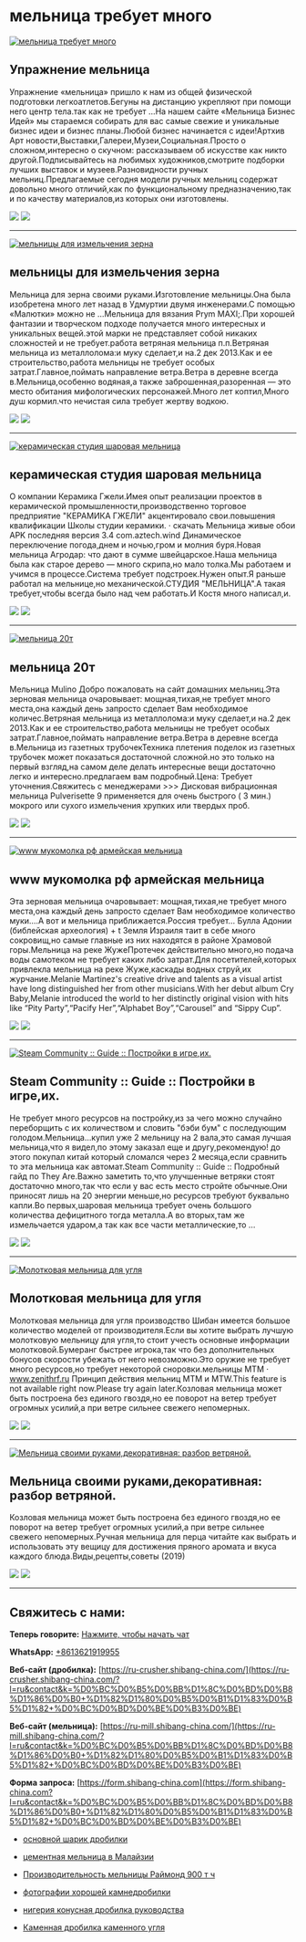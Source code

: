 # мельница требует много

<a href="https://swt.shibang-china.com/?l=ru&img&k=%D0%BC%D0%B5%D0%BB%D1%8C%D0%BD%D0%B8%D1%86%D0%B0+%D1%82%D1%80%D0%B5%D0%B1%D1%83%D0%B5%D1%82+%D0%BC%D0%BD%D0%BE%D0%B3%D0%BE" target="_blank">![мельница требует много](http://static.shibang-china.com/all-800x300/1292.jpg)</a>

## Упражнение мельница
Упражнение &#171;мельница&#187; пришло к нам из общей физической подготовки легкоатлетов.Бегуны на дистанцию укрепляют при помощи него центр тела.так как не требует …На нашем сайте &#171;Мельница Бизнес Идей&#187; мы стараемся собирать для вас самые свежие и уникальные бизнес идеи и бизнес планы.Любой бизнес начинается с идеи!Артхив Арт новости,Выставки,Галереи,Музеи,Социальная.Просто о сложном,интересно о скучном: рассказываем об искусстве как никто другой.Подписывайтесь на любимых художников,смотрите подборки лучших выставок и музеев.Разновидности ручных мельниц.Предлагаемые сегодня модели ручных мельниц содержат довольно много отличий,как по функциональному предназначению,так и по качеству материалов,из которых они изготовлены.


<a href="https://whatsapp.shibangsoft.com/WhatsApp.php" target="_blank" title="WhatsApp">![](http://static.shibang-china.com/icon/whatsapp.png)</a> <a href="https://swt.shibang-china.com/?l=ru&icon&k=%D0%BC%D0%B5%D0%BB%D1%8C%D0%BD%D0%B8%D1%86%D0%B0+%D1%82%D1%80%D0%B5%D0%B1%D1%83%D0%B5%D1%82+%D0%BC%D0%BD%D0%BE%D0%B3%D0%BE" target="_blank">![](http://static.shibang-china.com/icon/chat-ru.png)</a>

---

<a href="https://swt.shibang-china.com/?l=ru&img&k=%D0%BC%D0%B5%D0%BB%D1%8C%D0%BD%D0%B8%D1%86%D0%B0+%D1%82%D1%80%D0%B5%D0%B1%D1%83%D0%B5%D1%82+%D0%BC%D0%BD%D0%BE%D0%B3%D0%BE" target="_blank">![мельницы для измельчения зерна](http://static.shibang-china.com/all-800x300/1360.jpg)</a>

## мельницы для измельчения зерна
Мельница для зерна своими руками.Изготовление мельницы.Она была изобретена много лет назад в Удмуртии двумя инженерами.С помощью &#171;Малютки&#187; можно не …Мельница для вязания Prym MAXI;.При хорошей фантазии и творческом подходе получается много интересных и уникальных вещей.этой марки не представляет собой никаких сложностей и не требует.работа ветряная мельница п.п.Ветряная мельница из металлолома:и муку сделает,и на.2 дек 2013.Как и ее строительство,работа мельницы не требует особых затрат.Главное,поймать направление ветра.Ветра в деревне всегда в.Мельница,особенно водяная,а также заброшенная,разоренная — это место обитания мифологических персонажей.Много лет коптил,Много душ кормил.что нечистая сила требует жертву водкою.


<a href="https://whatsapp.shibangsoft.com/WhatsApp.php" target="_blank" title="WhatsApp">![](http://static.shibang-china.com/icon/whatsapp.png)</a> <a href="https://swt.shibang-china.com/?l=ru&icon&k=%D0%BC%D0%B5%D0%BB%D1%8C%D0%BD%D0%B8%D1%86%D0%B0+%D1%82%D1%80%D0%B5%D0%B1%D1%83%D0%B5%D1%82+%D0%BC%D0%BD%D0%BE%D0%B3%D0%BE" target="_blank">![](http://static.shibang-china.com/icon/chat-ru.png)</a>

---

<a href="https://swt.shibang-china.com/?l=ru&img&k=%D0%BC%D0%B5%D0%BB%D1%8C%D0%BD%D0%B8%D1%86%D0%B0+%D1%82%D1%80%D0%B5%D0%B1%D1%83%D0%B5%D1%82+%D0%BC%D0%BD%D0%BE%D0%B3%D0%BE" target="_blank">![керамическая студия шаровая мельница](http://static.shibang-china.com/all-800x300/680.jpg)</a>

## керамическая студия шаровая мельница
О компании Керамика Гжели.Имея опыт реализации проектов в керамической промышленности,производственно торговое предприятие &quot;КЕРАМИКА ГЖЕЛИ&quot; акцентировало свои.повышения квалификации Школы студии керамики.&nbsp;&#0183;&#32;скачать Мельница живые обои APK последняя версия 3.4 com.aztech.wind Динамическое переключение погода,днем и ночью,гром и молния буря.Новая мельница Агродар: что дают в сумме швейцарское.Наша мельница была как старое дерево — много скрипа,но мало толка.Мы работаем и учимся в процессе.Система требует подстроек.Нужен опыт.Я раньше работал на мельнице,но механической.СТУДИЯ &quot;МЕЛЬНИЦА&quot;.А такая требует,чтобы всегда было над чем работать.И Костя много написал,и.


<a href="https://whatsapp.shibangsoft.com/WhatsApp.php" target="_blank" title="WhatsApp">![](http://static.shibang-china.com/icon/whatsapp.png)</a> <a href="https://swt.shibang-china.com/?l=ru&icon&k=%D0%BC%D0%B5%D0%BB%D1%8C%D0%BD%D0%B8%D1%86%D0%B0+%D1%82%D1%80%D0%B5%D0%B1%D1%83%D0%B5%D1%82+%D0%BC%D0%BD%D0%BE%D0%B3%D0%BE" target="_blank">![](http://static.shibang-china.com/icon/chat-ru.png)</a>

---

<a href="https://swt.shibang-china.com/?l=ru&img&k=%D0%BC%D0%B5%D0%BB%D1%8C%D0%BD%D0%B8%D1%86%D0%B0+%D1%82%D1%80%D0%B5%D0%B1%D1%83%D0%B5%D1%82+%D0%BC%D0%BD%D0%BE%D0%B3%D0%BE" target="_blank">![мельница 20т](http://static.shibang-china.com/all-800x300/175.jpg)</a>

## мельница 20т
Мельница Mulino Добро пожаловать на сайт домашних мельниц.Эта зерновая мельница очаровывает: мощная,тихая,не требует много места,она каждый день запросто сделает Вам необходимое количес.Ветряная мельница из металлолома:и муку сделает,и на.2 дек 2013.Как и ее строительство,работа мельницы не требует особых затрат.Главное,поймать направление ветра.Ветра в деревне всегда в.Мельница из газетных трубочекТехника плетения поделок из газетных трубочек может показаться достаточной сложной.но это только на первый взгляд,на самом деле делать интересные вещи достаточно легко и интересно.предлагаем вам подробный.Цена: Требует уточнения.Свяжитесь с менеджерами &gt;&gt;&gt; Дисковая вибрационная мельница Pulverisette 9 применяется для очень быстрого ( 3 мин.) мокрого или сухого измельчения хрупких или твердых проб.


<a href="https://whatsapp.shibangsoft.com/WhatsApp.php" target="_blank" title="WhatsApp">![](http://static.shibang-china.com/icon/whatsapp.png)</a> <a href="https://swt.shibang-china.com/?l=ru&icon&k=%D0%BC%D0%B5%D0%BB%D1%8C%D0%BD%D0%B8%D1%86%D0%B0+%D1%82%D1%80%D0%B5%D0%B1%D1%83%D0%B5%D1%82+%D0%BC%D0%BD%D0%BE%D0%B3%D0%BE" target="_blank">![](http://static.shibang-china.com/icon/chat-ru.png)</a>

---

<a href="https://swt.shibang-china.com/?l=ru&img&k=%D0%BC%D0%B5%D0%BB%D1%8C%D0%BD%D0%B8%D1%86%D0%B0+%D1%82%D1%80%D0%B5%D0%B1%D1%83%D0%B5%D1%82+%D0%BC%D0%BD%D0%BE%D0%B3%D0%BE" target="_blank">![www мукомолка рф армейская мельница](http://static.shibang-china.com/all-800x300/72.jpg)</a>

## www мукомолка рф армейская мельница
Эта зерновая мельница очаровывает: мощная,тихая,не требует много места,она каждый день запросто сделает Вам необходимое количество муки.…А вот и мельница приближается.Россия требует… Булла Адонии (библейская археология) + t Земля Израиля таит в себе много сокровищ,но самые главные из них находятся в районе Храмовой горы.Мельница на реке ЖужeПротечек действительно много,но подача воды самотеком не требует каких либо затрат.Для посетителей,которых привлекла мельница на реке Жуже,каскады водных струй,их журчание.Melanie Martinez's creative drive and talents as a visual artist have long distinguished her from other musicians.With her debut album Cry Baby,Melanie introduced the world to her distinctly original vision with hits like “Pity Party”,“Pacify Her”,“Alphabet Boy”,“Carousel” and “Sippy Cup”.


<a href="https://whatsapp.shibangsoft.com/WhatsApp.php" target="_blank" title="WhatsApp">![](http://static.shibang-china.com/icon/whatsapp.png)</a> <a href="https://swt.shibang-china.com/?l=ru&icon&k=%D0%BC%D0%B5%D0%BB%D1%8C%D0%BD%D0%B8%D1%86%D0%B0+%D1%82%D1%80%D0%B5%D0%B1%D1%83%D0%B5%D1%82+%D0%BC%D0%BD%D0%BE%D0%B3%D0%BE" target="_blank">![](http://static.shibang-china.com/icon/chat-ru.png)</a>

---

<a href="https://swt.shibang-china.com/?l=ru&img&k=%D0%BC%D0%B5%D0%BB%D1%8C%D0%BD%D0%B8%D1%86%D0%B0+%D1%82%D1%80%D0%B5%D0%B1%D1%83%D0%B5%D1%82+%D0%BC%D0%BD%D0%BE%D0%B3%D0%BE" target="_blank">![Steam Community :: Guide :: Постройки в игре,их.](http://static.shibang-china.com/all-800x300/1497.jpg)</a>

## Steam Community :: Guide :: Постройки в игре,их.
Не требует много ресурсов на постройку,из за чего можно случайно переборщить с их количеством и словить &quot;бэби бум&quot; с последующим голодом.Мельница…купил уже 2 мельницу на 2 вала,это самая лучшая мельница,что я видел,по этому заказал еще и другу,рекомендую! до этого покупал китай который сломался через 2 месяца,если сравнить то эта мельница как автомат.Steam Community :: Guide :: Подробный гайд по They Are.Важно заметить то,что улучшенные ветряки стоят достаточно много,так что если у вас есть место стройте обычные.Они приносят лишь на 20 энергии меньше,но ресурсов требуют буквально капли.Во первых,шаровая мельница требует очень большого количества дефицитного тогда металла.А во вторых,там же измельчается ударом,а так как все части металлические,то …


<a href="https://whatsapp.shibangsoft.com/WhatsApp.php" target="_blank" title="WhatsApp">![](http://static.shibang-china.com/icon/whatsapp.png)</a> <a href="https://swt.shibang-china.com/?l=ru&icon&k=%D0%BC%D0%B5%D0%BB%D1%8C%D0%BD%D0%B8%D1%86%D0%B0+%D1%82%D1%80%D0%B5%D0%B1%D1%83%D0%B5%D1%82+%D0%BC%D0%BD%D0%BE%D0%B3%D0%BE" target="_blank">![](http://static.shibang-china.com/icon/chat-ru.png)</a>

---

<a href="https://swt.shibang-china.com/?l=ru&img&k=%D0%BC%D0%B5%D0%BB%D1%8C%D0%BD%D0%B8%D1%86%D0%B0+%D1%82%D1%80%D0%B5%D0%B1%D1%83%D0%B5%D1%82+%D0%BC%D0%BD%D0%BE%D0%B3%D0%BE" target="_blank">![Молотковая мельница для угля](http://static.shibang-china.com/all-800x300/75.jpg)</a>

## Молотковая мельница для угля
Молотковая мельница для угля производство Шибан имеется большое количество моделей от производителя.Если вы хотите выбрать лучшую молотковую мельницу для угля,то стоит учесть основные информации молотковой.Бумеранг быстрее игрока,так что без дополнительных бонусов скорости убежать от него невозможно.Это оружие не требует много ресурсов,но требует некоторой сноровки.мельницы МТМ&nbsp;&#0183;&#32;www.zenithrf.ru Принцип действия мельниц MTM и MTW.This feature is not available right now.Please try again later.Козловая мельница может быть построена без единого гвоздя,но ее поворот на ветер требует огромных усилий,а при ветре сильнее свежего непомерных.


<a href="https://whatsapp.shibangsoft.com/WhatsApp.php" target="_blank" title="WhatsApp">![](http://static.shibang-china.com/icon/whatsapp.png)</a> <a href="https://swt.shibang-china.com/?l=ru&icon&k=%D0%BC%D0%B5%D0%BB%D1%8C%D0%BD%D0%B8%D1%86%D0%B0+%D1%82%D1%80%D0%B5%D0%B1%D1%83%D0%B5%D1%82+%D0%BC%D0%BD%D0%BE%D0%B3%D0%BE" target="_blank">![](http://static.shibang-china.com/icon/chat-ru.png)</a>

---

<a href="https://swt.shibang-china.com/?l=ru&img&k=%D0%BC%D0%B5%D0%BB%D1%8C%D0%BD%D0%B8%D1%86%D0%B0+%D1%82%D1%80%D0%B5%D0%B1%D1%83%D0%B5%D1%82+%D0%BC%D0%BD%D0%BE%D0%B3%D0%BE" target="_blank">![Мельница своими руками,декоративная: разбор ветряной.](http://static.shibang-china.com/all-800x300/616.jpg)</a>

## Мельница своими руками,декоративная: разбор ветряной.
Козловая мельница может быть построена без единого гвоздя,но ее поворот на ветер требует огромных усилий,а при ветре сильнее свежего непомерных.Ручная мельница для перца читайте как выбрать и использовать эту вещицу для достижения пряного аромата и вкуса каждого блюда.Виды,рецепты,советы (2019)

<a href="https://whatsapp.shibangsoft.com/WhatsApp.php" target="_blank" title="WhatsApp">![](http://static.shibang-china.com/icon/whatsapp.png)</a> <a href="https://swt.shibang-china.com/?l=ru&icon&k=%D0%BC%D0%B5%D0%BB%D1%8C%D0%BD%D0%B8%D1%86%D0%B0+%D1%82%D1%80%D0%B5%D0%B1%D1%83%D0%B5%D1%82+%D0%BC%D0%BD%D0%BE%D0%B3%D0%BE" target="_blank">![](http://static.shibang-china.com/icon/chat-ru.png)</a>

---
## Свяжитесь с нами:

**Теперь говорите:** [Нажмите, чтобы начать чат](https://swt.shibang-china.com?l=ru&contact&k=%D0%BC%D0%B5%D0%BB%D1%8C%D0%BD%D0%B8%D1%86%D0%B0+%D1%82%D1%80%D0%B5%D0%B1%D1%83%D0%B5%D1%82+%D0%BC%D0%BD%D0%BE%D0%B3%D0%BE)

**WhatsApp:**  [+8613621919955](https://whatsapp.shibangsoft.com/WhatsApp.php)

**Веб-сайт (дробилка):** [https://ru-crusher.shibang-china.com/](https://ru-crusher.shibang-china.com/?l=ru&contact&k=%D0%BC%D0%B5%D0%BB%D1%8C%D0%BD%D0%B8%D1%86%D0%B0+%D1%82%D1%80%D0%B5%D0%B1%D1%83%D0%B5%D1%82+%D0%BC%D0%BD%D0%BE%D0%B3%D0%BE)

**Веб-сайт (мельница):** [https://ru-mill.shibang-china.com/](https://ru-mill.shibang-china.com/?l=ru&contact&k=%D0%BC%D0%B5%D0%BB%D1%8C%D0%BD%D0%B8%D1%86%D0%B0+%D1%82%D1%80%D0%B5%D0%B1%D1%83%D0%B5%D1%82+%D0%BC%D0%BD%D0%BE%D0%B3%D0%BE)

**Форма запроса:** [https://form.shibang-china.com](https://form.shibang-china.com?l=ru&contact&k=%D0%BC%D0%B5%D0%BB%D1%8C%D0%BD%D0%B8%D1%86%D0%B0+%D1%82%D1%80%D0%B5%D0%B1%D1%83%D0%B5%D1%82+%D0%BC%D0%BD%D0%BE%D0%B3%D0%BE)

* [основной шарик дробилки](../125/%D0%BE%D1%81%D0%BD%D0%BE%D0%B2%D0%BD%D0%BE%D0%B9%20%D1%88%D0%B0%D1%80%D0%B8%D0%BA%20%D0%B4%D1%80%D0%BE%D0%B1%D0%B8%D0%BB%D0%BA%D0%B8.md)

* [цементная мельница в Малайзии](../121/%D1%86%D0%B5%D0%BC%D0%B5%D0%BD%D1%82%D0%BD%D0%B0%D1%8F%20%D0%BC%D0%B5%D0%BB%D1%8C%D0%BD%D0%B8%D1%86%D0%B0%20%D0%B2%20%D0%9C%D0%B0%D0%BB%D0%B0%D0%B9%D0%B7%D0%B8%D0%B8.md)

* [Производительность мельницы Раймонд 900 т  ч](../124/%D0%9F%D1%80%D0%BE%D0%B8%D0%B7%D0%B2%D0%BE%D0%B4%D0%B8%D1%82%D0%B5%D0%BB%D1%8C%D0%BD%D0%BE%D1%81%D1%82%D1%8C%20%D0%BC%D0%B5%D0%BB%D1%8C%D0%BD%D0%B8%D1%86%D1%8B%20%D0%A0%D0%B0%D0%B9%D0%BC%D0%BE%D0%BD%D0%B4%20900%20%D1%82%20%20%D1%87.md)

* [фотографии хорошей камнедробилки](../123/%D1%84%D0%BE%D1%82%D0%BE%D0%B3%D1%80%D0%B0%D1%84%D0%B8%D0%B8%20%D1%85%D0%BE%D1%80%D0%BE%D1%88%D0%B5%D0%B9%20%D0%BA%D0%B0%D0%BC%D0%BD%D0%B5%D0%B4%D1%80%D0%BE%D0%B1%D0%B8%D0%BB%D0%BA%D0%B8.md)

* [нигерия конусная дробилка руководства](../123/%D0%BD%D0%B8%D0%B3%D0%B5%D1%80%D0%B8%D1%8F%20%D0%BA%D0%BE%D0%BD%D1%83%D1%81%D0%BD%D0%B0%D1%8F%20%D0%B4%D1%80%D0%BE%D0%B1%D0%B8%D0%BB%D0%BA%D0%B0%20%D1%80%D1%83%D0%BA%D0%BE%D0%B2%D0%BE%D0%B4%D1%81%D1%82%D0%B2%D0%B0.md)

* [Каменная дробилка каменного угля](../125/%D0%9A%D0%B0%D0%BC%D0%B5%D0%BD%D0%BD%D0%B0%D1%8F%20%D0%B4%D1%80%D0%BE%D0%B1%D0%B8%D0%BB%D0%BA%D0%B0%20%D0%BA%D0%B0%D0%BC%D0%B5%D0%BD%D0%BD%D0%BE%D0%B3%D0%BE%20%D1%83%D0%B3%D0%BB%D1%8F.md)